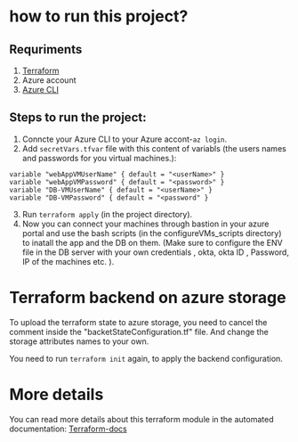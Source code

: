# how to run this project?
## Requriments
1. [Terraform](https://learn.hashicorp.com/tutorials/terraform/install-cli)
2. Azure account
3. [Azure CLI](https://docs.microsoft.com/en-us/cli/azure/install-azure-cli)

## Steps to run the project:
1. Conncte your Azure CLI to your Azure accont-`az login`.
2. Add `secretVars.tfvar` file with this content of variabls (the users names and passwords for you virtual machines.):
```
variable "webAppVMUserName" { default = "<userName>" }
variable "webAppVMPassword" { default = "<password>" }
variable "DB-VMUserName" { default = "<userName>" }
variable "DB-VMPassword" { default = "<password" }
```

3. Run `terraform apply` (in the project directory).
4. Now you can connect your machines through bastion in your azure portal and use the bash scripts (in the configureVMs_scripts directory) to inatall the app and the DB on them.
(Make sure to configure the ENV file in the DB server with your own credentials , okta, okta ID , Password, IP of the machines etc. ).

# Terraform backend on azure storage
To upload the terraform state to azure storage, you need to cancel the comment inside the "backetStateConfiguration.tf" file.
And change the storage attributes names to your own.

You need to run `terraform init` again, to apply the backend configuration.

# More details
You can read more details about this terraform module in the automated documentation:
[Terraform-docs](./terraform-docs.md)
